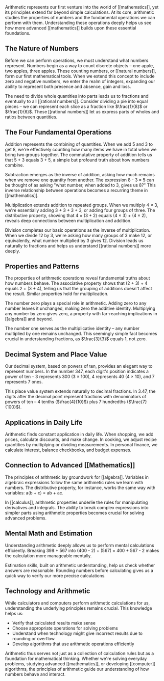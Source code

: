 Arithmetic represents our first venture into the world of [[mathematics]], yet its principles extend far beyond simple calculations. At its core, arithmetic studies the properties of numbers and the fundamental operations we can perform with them. Understanding these operations deeply helps us see how more advanced [[mathematics]] builds upon these essential foundations.

## The Nature of Numbers

Before we can perform operations, we must understand what numbers represent. Numbers begin as a way to count discrete objects – one apple, two apples, three apples. These counting numbers, or [[natural numbers]], form our first mathematical tools. When we extend this concept to include zero and negative numbers, we enter the realm of integers, expanding our ability to represent both presence and absence, gain and loss.

The need to divide whole quantities into parts leads us to fractions and eventually to all [[rational numbers]]. Consider dividing a pie into equal pieces – we can represent each slice as a fraction like $\frac{1}{8}$ or $\frac{1}{6}$. These [[rational numbers]] let us express parts of wholes and ratios between quantities.

## The Four Fundamental Operations

Addition represents the combining of quantities. When we add 5 and 3 to get 8, we're effectively counting how many items we have in total when we bring two groups together. The commutative property of addition tells us that 5 + 3 equals 3 + 5, a simple but profound truth about how numbers combine.

Subtraction emerges as the inverse of addition, asking how much remains when we remove one quantity from another. The expression 8 - 3 = 5 can be thought of as asking "what number, when added to 3, gives us 8?" This inverse relationship between operations becomes a recurring theme in [[mathematics]].

Multiplication extends addition to repeated groups. When we multiply 4 × 3, we're essentially adding 3 + 3 + 3 + 3, or adding four groups of three. The distributive property, showing that 4 × (3 + 2) equals (4 × 3) + (4 × 2), reveals deep connections between multiplication and addition.

Division completes our basic operations as the inverse of multiplication. When we divide 12 by 3, we're asking how many groups of 3 make 12, or equivalently, what number multiplied by 3 gives 12. Division leads us naturally to fractions and helps us understand [[rational numbers]] more deeply.

## Properties and Patterns

The properties of arithmetic operations reveal fundamental truths about how numbers behave. The associative property shows that (2 + 3) + 4 equals 2 + (3 + 4), telling us that the grouping of additions doesn't affect the result. Similar properties hold for multiplication.

The number zero plays a special role in arithmetic. Adding zero to any number leaves it unchanged, making zero the additive identity. Multiplying any number by zero gives zero, a property with far-reaching implications in [[algebra]] and beyond.

The number one serves as the multiplicative identity – any number multiplied by one remains unchanged. This seemingly simple fact becomes crucial in understanding fractions, as $\frac{3}{3}$ equals 1, not zero.

## Decimal System and Place Value

Our decimal system, based on powers of ten, provides an elegant way to represent numbers. In the number 347, each digit's position indicates a power of ten – 3 represents 300 (3 × 100), 4 represents 40 (4 × 10), and 7 represents 7 ones.

This place value system extends naturally to decimal fractions. In 3.47, the digits after the decimal point represent fractions with denominators of powers of ten – 4 tenths ($\frac{4}{10}$) plus 7 hundredths ($\frac{7}{100}$).

## Applications in Daily Life

Arithmetic finds constant application in daily life. When shopping, we add prices, calculate discounts, and make change. In cooking, we adjust recipe quantities by multiplying or dividing measurements. In personal finance, we calculate interest, balance checkbooks, and budget expenses.

## Connection to Advanced [[Mathematics]]

The principles of arithmetic lay groundwork for [[algebra]]. Variables in algebraic expressions follow the same arithmetic rules we learn with numbers. The distributive property, for instance, works the same way with variables: a(b + c) = ab + ac.

In [[calculus]], arithmetic properties underlie the rules for manipulating derivatives and integrals. The ability to break complex expressions into simpler parts using arithmetic properties becomes crucial for solving advanced problems.

## Mental Math and Estimation

Understanding arithmetic deeply allows us to perform mental calculations efficiently. Breaking 398 + 567 into (400 - 2) + (567) = 400 + 567 - 2 makes the calculation more manageable mentally.

Estimation skills, built on arithmetic understanding, help us check whether answers are reasonable. Rounding numbers before calculating gives us a quick way to verify our more precise calculations.

## Technology and Arithmetic

While calculators and computers perform arithmetic calculations for us, understanding the underlying principles remains crucial. This knowledge helps us:

- Verify that calculated results make sense
- Choose appropriate operations for solving problems
- Understand when technology might give incorrect results due to rounding or overflow
- Develop algorithms that use arithmetic operations efficiently

Arithmetic thus serves not just as a collection of calculation rules but as a foundation for mathematical thinking. Whether we're solving everyday problems, studying advanced [[mathematics]], or developing [[computer]] algorithms, the principles of arithmetic guide our understanding of how numbers behave and interact.
